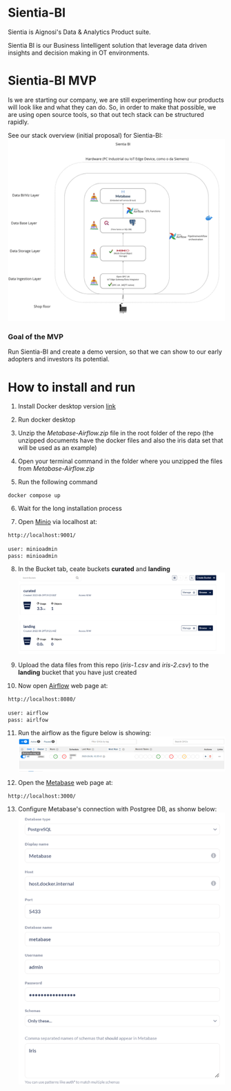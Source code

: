 # Sientia-BI

Sientia is Aignosi's Data & Analytics Product suite.

Sientia BI is our Business Iintelligent solution that leverage data driven insights and decision making in OT environments.

# Sientia-BI MVP

Is we are starting our company, we are still experimenting how our products will look like and what they can do. So, in order to make that possible, we are using open source tools, so that out tech stack can be structured rapidly.

See our stack overview (initial proposal) for Sientia-BI: 
![sientia_stack](/figures/Screen%20Shot%202022-09-01%20at%2017.00.55.png)


### Goal of the MVP

Run Sientia-BI and create a demo version, so that we can show to our early adopters and investors its potential.

# How to install and run

  1. Install Docker desktop version [link](https://www.docker.com/products/docker-desktop/)
  
  2. Run docker desktop
  
  3. Unzip the *Metabase-Airflow.zip* file in the root folder of the repo (the unzipped documents have the docker files and also the iris data set that will be used as an example)
  
  4. Open your terminal command in the folder where you unzipped the files from *Metabase-Airflow.zip*
  
  5. Run the following command
  
  ```
  docker compose up
  ```
  
  6. Wait for the long installation process
  
  7. Open [Minio](https://min.io/) via localhost at:
  
  ```
  http://localhost:9001/
  
  user: minioadmin
  pass: minioadmin
  ```

  8. In the Bucket tab, ceate buckets **curated** and **landing** ![Minio bucket creation](/figures/MicrosoftTeams-image%20(1).png)
  
  9. Upload the data files from this repo (*iris-1.csv* and *iris-2.csv*) to the **landing** bucket that you have just created 
  
  10. Now open [Airflow](https://airflow.apache.org/) web page at:
  
  ```
  http://localhost:8080/
  
  user: airflow
  pass: airlfow
  ```
  
  11. Run the airflow as the figure below is showing: ![airflow_picture](/figures/MicrosoftTeams-image%20(2).png)
  
  12. Open the [Metabase](https://www.metabase.com/) web page at:

  ```
  http://localhost:3000/
 
  ```
  13. Configure Metabase's connection with Postgree DB, as shonw below:
  ![metabase_picture](/figures/MicrosoftTeams-image%20(3).png)

